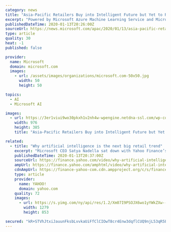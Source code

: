 ```yaml
---
category: news
title: "Asia-Pacific Retailers Buy into Intelligent Future but Yet to Realize AI’s Full Potential"
excerpt: "Powered by Microsoft Azure Machine Learning Service and Microsoft Dynamics 365, EZR allows retailers to understand customers’ digital behavior and deliver tailored interactions in-store and on social channels to shape purchase decision journeys. “Retail is in the process of being re-imagined in the Asia-Pacific region. Through the research ..."
publishedDateTime: 2020-01-13T20:26:00Z
sourceUrl: https://news.microsoft.com/apac/2020/01/13/asia-pacific-retailers-buy-into-intelligent-future-but-yet-to-realize-ais-full-potential/
type: article
quality: 30
heat: -1
published: false

provider:
  name: Microsoft
  domain: microsoft.com
  images:
    - url: /assets/images/organizations/microsoft.com-50x50.jpg
      width: 50
      height: 50

topics:
  - AI
  - Microsoft AI

images:
  - url: https://3er1viui9wo30pkxh1v2nh4w-wpengine.netdna-ssl.com/wp-content/uploads/prod/sites/43/2020/01/FRRIYRB.png
    width: 976
    height: 385
    title: "Asia-Pacific Retailers Buy into Intelligent Future but Yet to Realize AI’s Full Potential"

related:
  - title: "Why artificial intelligence is the next big retail trend"
    excerpt: "Microsoft CEO Satya Nadella sat down with Yahoo Finance’s Brian Sozzi at the worlds largest retail conference, NRF, to discuss what he expects for the future of the retail space."
    publishedDateTime: 2020-01-13T20:37:00Z
    sourceUrl: https://finance.yahoo.com/video/why-artificial-intelligence-next-big-203725867.html
    ampUrl: https://finance.yahoo.com/amphtml/video/why-artificial-intelligence-next-big-203725867.html
    cdnAmpUrl: https://finance-yahoo-com.cdn.ampproject.org/c/s/finance.yahoo.com/amphtml/video/why-artificial-intelligence-next-big-203725867.html
    type: article
    provider:
      name: YAHOO!
      domain: yahoo.com
    quality: 72
    images:
      - url: https://s.yimg.com/ny/api/res/1.2/Xm07I9PSOJX6wo1yYWkZXw--/YXBwaWQ9aGlnaGxhbmRlcjt3PTEyODA7aD04NTMuMzMzMzMzMzMzMzMzNA--/https://s.yimg.com/uu/api/res/1.2/N_SmJOVbvCwu_Ihl7eSB.g--~B/aD0zNjAwO3c9NTQwMDtzbT0xO2FwcGlkPXl0YWNoeW9u/https://s.yimg.com/os/creatr-images/2019-11/234a31a0-07c8-11ea-9dfb-95cea871059a
        width: 1279
        height: 853

secured: "kR+STVhJtxiJauunFksbLvvkaUiFfClCIOwT8cr4Enw3dqflCUQ9njL53qR5Epst++eNlu3WrrYtiH86smHzERumEHkY+eX7Ss1q1cCyjitWxTo1nU1iHdZ12mNyW8aeLU4RxHQAVi7X1xHDO0/zG59fvsYxcmLlW7pkXORq/wkRDMkIcCxOWzhJ7SeEiCqm6vDLlWm+txUXWhMjAv3PKVziIXMxfezII7OIjRRXfZacxeI+pB7axESaE/MSzWIPL9MA0ubVxXXpysvBAtEmT55Rsa69Zvyu/4N5UxeoZnk=;YKKhnA/vV880GqkYrRG/mQ=="
---
```



